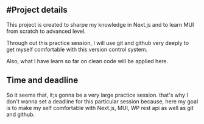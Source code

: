#Project details
--------------------
This project is created to sharpe my knowledge in Next.js and to learn MUI from scratch to advanced level.

Through out this practice session, I will use git and github very deeply to get myself comfortable with this version control system.

Also, what I have learn so far on clean code will be applied here.

## Time and deadline

So it seems that, it;s gonna be a very large practice session. that's why I don't wanna set a deadline for this particular session because, here my goal is to make my self comfortable with Next.js, MUI, WP rest api as well as git and github.
